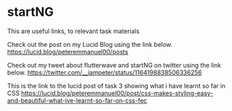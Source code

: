 # startNG


This are useful links, to relevant task materials

Check out the post on my Lucid Blog using the link below.
https://lucid.blog/peteremmanuel00/posts     


Check out my tweet about flutterwave and startNG on twitter using the link below.
https://twitter.com/__iampeter/status/1164198838506336256






This is the link to the lucid post of task 3 showing what i have learnt so far in CSS
https://lucid.blog/peteremmanuel00/post/css-makes-styling-easy-and-beautiful-what-ive-learnt-so-far-on-css-fec
